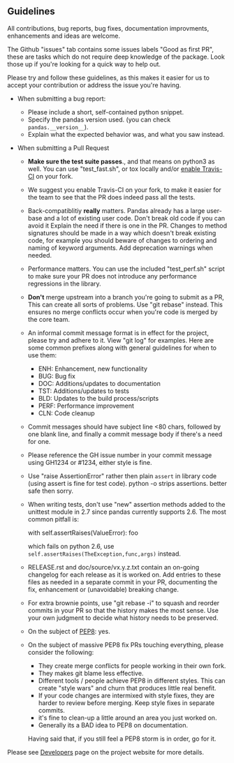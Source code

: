 Guidelines
---

All contributions, bug reports, bug fixes, documentation improvments,
enhancements and ideas are welcome.

The Github "issues" tab contains some issues labels "Good as first PR", these are
tasks which do not require deep knowledge of the package. Look those up if you're
looking for a quick way to help out.

Please try and follow these guidelines, as this makes it easier for us to accept
your contribution or address the issue you're having.

- When submitting a bug report:
  - Please include a short, self-contained python snippet.
  - Specify the pandas version used. (you can check `pandas.__version__`).
  - Explain what the expected behavior was, and what you saw instead.

- When submitting a Pull Request
  - **Make sure the test suite passes**., and that means on python3 as well.
    You can use "test_fast.sh", or tox locally and/or [enable Travis-CI](http://about.travis-ci.org/docs/user/getting-started/) on your fork.
  - We suggest you enable Travis-CI on your fork, to make it easier for the team
     to see that the PR does indeed pass all the tests.
  - Back-compatiblitiy **really** matters. Pandas already has a large user-base and
    a lot of existing user code. Don't break old code if you can avoid it
    Explain the need if there is one in the PR.
    Changes to method signatures should be made in a way which doesn't break existing
    code, for example you should beware of changes to ordering and naming of keyword
    arguments. Add deprecation warnings when needed.
  - Performance matters. You can use the included "test_perf.sh"
    script to make sure your PR does not introduce any performance regressions
    in the library.
  - **Don't** merge upstream into a branch you're going to submit as a PR,
    This can create all sorts of problems. Use "git rebase" instead. This ensures
    no merge conflicts occur when you're code is merged by the core team.
  - An informal commit message format is in effect for the project, please try
    and adhere to it. View "git log" for examples. Here are some common prefixes
    along with general guidelines for when to use them:
      - ENH: Enhancement, new functionality
      - BUG: Bug fix
      - DOC: Additions/updates to documentation
      - TST: Additions/updates to tests
      - BLD: Updates to the build process/scripts
      - PERF: Performance improvement
      - CLN: Code cleanup
  - Commit messages should have subject line <80 chars, followed by one blank line,
    and finally a commit message body if there's a need for one.
  - Please reference the GH issue number in your commit message using GH1234
    or #1234, either style is fine.
  - Use "raise AssertionError" rather then plain `assert` in library code (using assert is fine
    for test code). python -o strips assertions. better safe then sorry.
  - When writing tests, don't use "new" assertion methods added to the unittest module
    in 2.7 since pandas currently supports 2.6. The most common pitfall is:

    with self.assertRaises(ValueError):
         foo

    which fails on python 2.6, use `self.assertRaises(TheException,func,args)` instead.

  - RELEASE.rst and doc/source/vx.y.z.txt contain an on-going changelog for each
    release as it is worked on. Add entries to these files as needed in
    a separate commit in your PR, documenting the fix, enhancement or (unavoidable)
    breaking change.
  - For extra brownie points, use "git rebase -i" to squash and reorder
    commits in your PR so that the history makes the most sense. Use your own
    judgment to decide what history needs to be preserved.
  - On the subject of [PEP8](http://www.python.org/dev/peps/pep-0008/): yes.
  - On the subject of massive PEP8 fix PRs touching everything, please consider the following:
    - They create merge conflicts for people working in their own fork.
    - They makes git blame less effective.
    - Different tools / people achieve PEP8 in different styles. This can create
      "style wars" and churn that produces little real benefit.
    - If your code changes are intermixed with style fixes, they are harder to review
      before merging. Keep style fixes in separate commits.
    - it's fine to clean-up a little around an area you just worked on.
    - Generally its a BAD idea to PEP8 on documentation.

    Having said that, if you still feel a PEP8 storm is in order, go for it.

Please see [Developers](http://pandas.pydata.org/developers.html) page on
the project website for more details.

